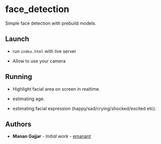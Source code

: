 # face_detection

Simple face detection with prebuild models.

## Launch

* run `index.html` with live server

* Allow to use your camera

## Running

* Highlight facial area on screen in realtime.

* estimating age.

* estimating facial expression (happy/sad/crying/shocked/excited etc).

## Authors

* **Manan Gajjar** - *Initial work* - [emanant](https://github.com/emanant)

